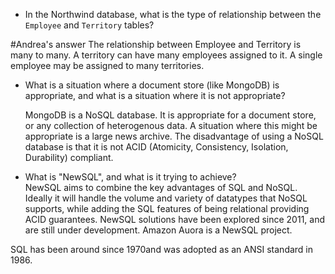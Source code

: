 - In the Northwind database, what is the type of relationship between the
  `Employee` and `Territory` tables?

#Andrea's answer
The relationship between Employee and Territory is many to many. A territory
can have many employees assigned to it. A single employee may be assigned
to many territories.

- What is a situation where a document store (like MongoDB) is appropriate, and
  what is a situation where it is not appropriate?

  MongoDB is a NoSQL database. It is appropriate for a document store, 
  or any collection of heterogenous data. A situation where this might
  be appropriate is a large news archive. The disadvantage of using a NoSQL
  database is that it is not ACID (Atomicity, Consistency, Isolation, Durability) compliant.  

- What is "NewSQL", and what is it trying to achieve?  
NewSQL aims to combine the key advantages of SQL and NoSQL. Ideally it will handle 
the volume and variety of datatypes that NoSQL supports, while adding the SQL features of 
being relational providing ACID guarantees. NewSQL solutions have been explored since 2011,
and are still under development. Amazon Auora is a NewSQL project.

SQL has been around since 1970and was adopted as an ANSI standard in 1986.